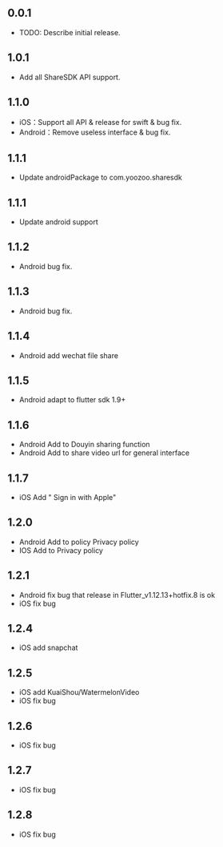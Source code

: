 ## 0.0.1

* TODO: Describe initial release.

## 1.0.1

* Add all ShareSDK API support.

## 1.1.0

* iOS：Support all API & release for swift & bug fix.
* Android：Remove useless interface & bug fix.

## 1.1.1

* Update androidPackage to com.yoozoo.sharesdk

## 1.1.1

* Update android support

## 1.1.2

* Android bug fix.

## 1.1.3

* Android bug fix.

## 1.1.4

* Android add wechat file share

## 1.1.5
* Android  adapt to flutter sdk 1.9+

## 1.1.6
* Android Add to Douyin sharing function
* Android Add to share video url for general interface

## 1.1.7
* iOS Add " Sign in with Apple"

## 1.2.0
* Android Add to policy Privacy policy
* IOS Add to Privacy policy

## 1.2.1
* Android fix bug that release in Flutter_v1.12.13+hotfix.8 is ok
* iOS fix bug

## 1.2.4

* iOS add snapchat

## 1.2.5

* iOS add KuaiShou/WatermelonVideo
* iOS fix bug

## 1.2.6
* iOS fix bug

## 1.2.7
* iOS fix  bug

## 1.2.8
* iOS fix  bug